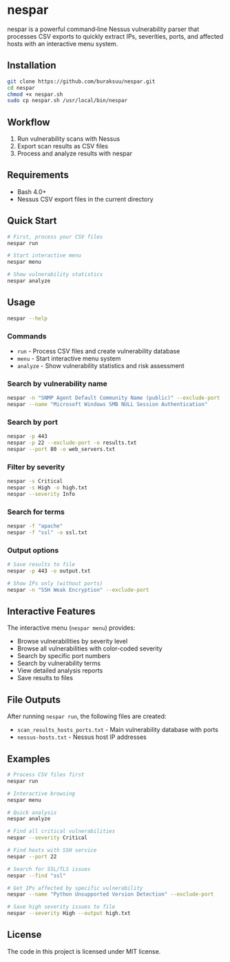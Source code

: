 # nespar
nespar is a powerful command‑line Nessus vulnerability parser that processes CSV exports to quickly extract IPs, severities, ports, and affected hosts with an interactive menu system.

## Installation
```bash
git clone https://github.com/buraksuu/nespar.git
cd nespar
chmod +x nespar.sh
sudo cp nespar.sh /usr/local/bin/nespar
```

## Workflow
1. Run vulnerability scans with Nessus
2. Export scan results as CSV files
3. Process and analyze results with nespar

## Requirements
- Bash 4.0+
- Nessus CSV export files in the current directory

## Quick Start
```bash
# First, process your CSV files
nespar run

# Start interactive menu
nespar menu

# Show vulnerability statistics
nespar analyze
```

## Usage
```bash
nespar --help
```

### Commands
- `run` - Process CSV files and create vulnerability database
- `menu` - Start interactive menu system
- `analyze` - Show vulnerability statistics and risk assessment

### Search by vulnerability name
```bash
nespar -n "SNMP Agent Default Community Name (public)" --exclude-port
nespar --name "Microsoft Windows SMB NULL Session Authentication"
```

### Search by port
```bash
nespar -p 443
nespar -p 22 --exclude-port -o results.txt
nespar --port 80 -o web_servers.txt
```

### Filter by severity
```bash
nespar -s Critical
nespar -s High -o high.txt
nespar --severity Info
```

### Search for terms
```bash
nespar -f "apache"
nespar -f "ssl" -o ssl.txt
```

### Output options
```bash
# Save results to file
nespar -p 443 -o output.txt

# Show IPs only (without ports)
nespar -n "SSH Weak Encryption" --exclude-port
```

## Interactive Features
The interactive menu (`nespar menu`) provides:
- Browse vulnerabilities by severity level
- Browse all vulnerabilities with color-coded severity
- Search by specific port numbers
- Search by vulnerability terms
- View detailed analysis reports
- Save results to files

## File Outputs
After running `nespar run`, the following files are created:
- `scan_results_hosts_ports.txt` - Main vulnerability database with ports
- `nessus-hosts.txt` - Nessus host IP addresses

## Examples
```bash
# Process CSV files first
nespar run

# Interactive browsing
nespar menu

# Quick analysis
nespar analyze

# Find all critical vulnerabilities
nespar --severity Critical

# Find hosts with SSH service
nespar --port 22

# Search for SSL/TLS issues
nespar --find "ssl"

# Get IPs affected by specific vulnerability
nespar --name "Python Unsupported Version Detection" --exclude-port

# Save high severity issues to file
nespar --severity High --output high.txt
```


## License
The code in this project is licensed under MIT license.
